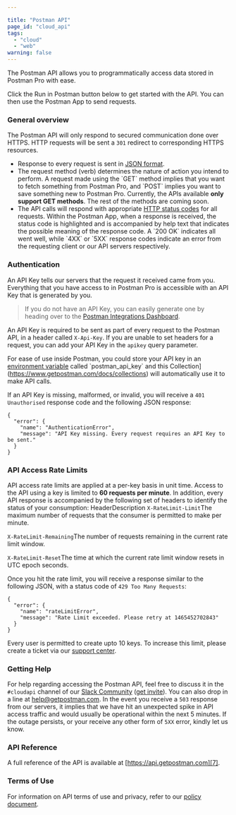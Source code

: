 ```yaml
---

title: "Postman API"
page_id: "cloud_api"
tags: 
  - "cloud"
  - "web"
warning: false
---
```


The Postman API allows you to programmatically access data stored in Postman Pro with ease.

Click the Run in Postman button below to get started with the API. You can then use the Postman App to send requests.

### General overview

The Postman API will only respond to secured communication done over HTTPS. HTTP requests will be sent a `301` redirect to corresponding HTTPS resources.

* Response to every request is sent in [JSON format][0].
* The request method (verb) determines the nature of action you intend to perform. A request made using the \`GET\` method implies that you want to fetch something from Postman Pro, and \`POST\` implies you want to save something new to Postman Pro. Currently, the APIs available **only support GET methods**. The rest of the methods are coming soon.
* The API calls will respond with appropriate [HTTP status codes][1] for all requests. Within the Postman App, when a response is received, the status code is highlighted and is accompanied by help text that indicates the possible meaning of the response code. A \`200 OK\` indicates all went well, while \`4XX\` or \`5XX\` response codes indicate an error from the requesting client or our API servers respectively.

### Authentication

An API Key tells our servers that the request it received came from you. Everything that you have access to in Postman Pro is accessible with an API Key that is generated by you. 
> 
> If you do not have an API Key, you can easily generate one by heading over to the [Postman Integrations Dashboard][2].

An API Key is required to be sent as part of every request to the Postman API, in a header called `X-Api-Key`. If you are unable to set headers for a request, you can add your API Key in the `apikey` query parameter.

For ease of use inside Postman, you could store your API key in an [environment variable][3] called \`postman\_api\_key\` and this Collection\](https://www.getpostman.com/docs/collections) will automatically use it to make API calls.

If an API Key is missing, malformed, or invalid, you will receive a `401 Unauthorised` response code and the following JSON response:

    
    {
      "error": { 
        "name": "AuthenticationError",
        "message": "API Key missing. Every request requires an API Key to be sent."
      }
    }
    

### API Access Rate Limits

API access rate limits are applied at a per-key basis in unit time. Access to the API using a key is limited to **60 requests per minute**. In addition, every API response is accompanied by the following set of headers to identify the status of your consumption:
HeaderDescription
`X-RateLimit-Limit`The maximum number of requests that the consumer is permitted to make per minute.

`X-RateLimit-Remaining`The number of requests remaining in the current rate limit window.

`X-RateLimit-Reset`The time at which the current rate limit window resets in UTC epoch seconds.

  
Once you hit the rate limit, you will receive a response similar to the following JSON, with a status code of `429 Too Many Requests`:

    
    {
      "error": {
        "name": "rateLimitError",
        "message": "Rate Limit exceeded. Please retry at 1465452702843"
      }
    }
    

  
Every user is permitted to create upto 10 keys. To increase this limit, please create a ticket via our [support center][4].

### Getting Help

For help regarding accessing the Postman API, feel free to discuss it in the `#cloudapi` channel of our [Slack Community][5] ([get invite][6]). You can also drop in a line at [help@getpostman.com](mailto:help@getpostman.com).
In the event you receive a `503` response from our servers, it implies that we have hit an unexpected spike in API access traffic and would usually be operational within the next 5 minutes. If the outage persists, or your receive any other form of `5XX` error, kindly let us know.

### API Reference

A full reference of the API is available at [https://api.getpostman.com][7].

### Terms of Use

For information on API terms of use and privacy, refer to our [policy document][8].


[0]: https://en.wikipedia.org/wiki/JSON
[1]: https://en.wikipedia.org/wiki/List_of_HTTP_status_codes
[2]: https://www.getpostman.com/dashboard/integrations
[3]: https://www.getpostman.com/docs/environments
[4]: https://support.getpostman.com/hc
[5]: http://postmancommunity.slack.com/
[6]: https://www.getpostman.com/slack-invite
[7]: https://api.getpostman.com/
[8]: https://www.getpostman.com/licenses/privacy
